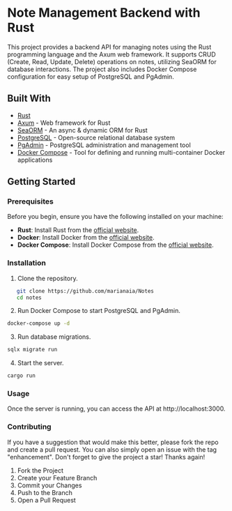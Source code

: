 # Note Management Backend with Rust

This project provides a backend API for managing notes using the Rust programming language and the Axum web framework. It supports CRUD (Create, Read, Update, Delete) operations on notes, utilizing SeaORM for database interactions. The project also includes Docker Compose configuration for easy setup of PostgreSQL and PgAdmin.

## Built With

- [Rust](https://www.rust-lang.org/)
- [Axum](https://github.com/tokio-rs/axum) - Web framework for Rust
- [SeaORM](https://github.com/SeaQL/sea-orm) - An async & dynamic ORM for Rust
- [PostgreSQL](https://www.postgresql.org/) - Open-source relational database system
- [PgAdmin](https://www.pgadmin.org/) - PostgreSQL administration and management tool
- [Docker Compose](https://docs.docker.com/compose/) - Tool for defining and running multi-container Docker applications

## Getting Started

### Prerequisites

Before you begin, ensure you have the following installed on your machine:

- **Rust**: Install Rust from the [official website](https://www.rust-lang.org/).
- **Docker**: Install Docker from the [official website](https://www.docker.com/).
- **Docker Compose**: Install Docker Compose from the [official website](https://docs.docker.com/compose/).

### Installation

1. Clone the repository.

```bash
   git clone https://github.com/marianaia/Notes
   cd notes
```

2. Run Docker Compose to start PostgreSQL and PgAdmin.

```bash
docker-compose up -d
```

3. Run database migrations.

```bash
sqlx migrate run
```

4. Start the server.

```bash
cargo run
```

### Usage

Once the server is running, you can access the API at http://localhost:3000.

### Contributing

If you have a suggestion that would make this better, please fork the repo and create a pull request. You can also simply open an issue with the tag "enhancement". Don't forget to give the project a star! Thanks again!

1. Fork the Project
2. Create your Feature Branch
3. Commit your Changes
4. Push to the Branch
5. Open a Pull Request
